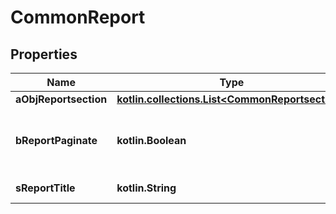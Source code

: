 
# CommonReport

## Properties
| Name | Type | Description | Notes |
| ------------ | ------------- | ------------- | ------------- |
| **aObjReportsection** | [**kotlin.collections.List&lt;CommonReportsection&gt;**](CommonReportsection.md) |  |  |
| **bReportPaginate** | **kotlin.Boolean** | Whether we display pagination in the report |  [optional] |
| **sReportTitle** | **kotlin.String** | The title of this Report |  [optional] |



